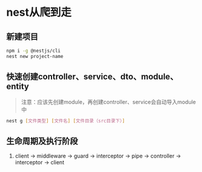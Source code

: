 <!--
 * @Author       : ganbowen
 * @Date         : 2021-11-19 19:28:18
 * @LastEditors  : ganbowen
 * @LastEditTime : 2021-11-24 16:23:33
 * @Descripttion : 
-->
# nest从爬到走

## 新建项目
```bash
npm i -g @nestjs/cli
nest new project-name
```
## 快速创建controller、service、dto、module、entity
> 注意：应该先创建module，再创建controller、service会自动导入module中
```bash
nest g [文件类型] [文件名] [文件目录（src目录下）]
```

## 生命周期及执行阶段
1. client -> middleware -> guard -> interceptor -> pipe -> controller -> interceptor -> client